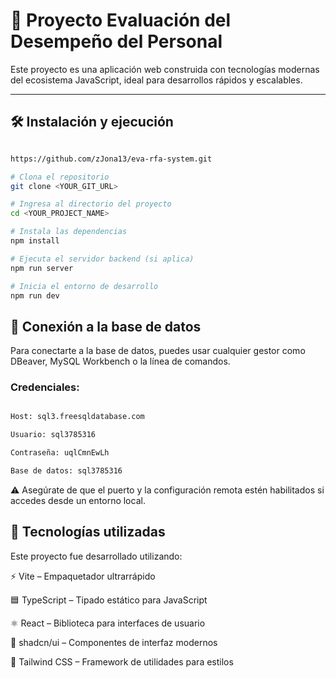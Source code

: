# 🚀 Proyecto Evaluación del Desempeño del Personal

Este proyecto es una aplicación web construida con tecnologías modernas del ecosistema JavaScript, ideal para desarrollos rápidos y escalables.

---

## 🛠️ Instalación y ejecución

```bash

https://github.com/zJona13/eva-rfa-system.git

# Clona el repositorio
git clone <YOUR_GIT_URL>

# Ingresa al directorio del proyecto
cd <YOUR_PROJECT_NAME>

# Instala las dependencias
npm install

# Ejecuta el servidor backend (si aplica)
npm run server

# Inicia el entorno de desarrollo
npm run dev

```

## 🧩 Conexión a la base de datos

Para conectarte a la base de datos, puedes usar cualquier gestor como DBeaver, MySQL Workbench o la línea de comandos.

### Credenciales:

```bash

Host: sql3.freesqldatabase.com

Usuario: sql3785316

Contraseña: uqlCmnEwLh

Base de datos: sql3785316

```

⚠️ Asegúrate de que el puerto y la configuración remota estén habilitados si accedes desde un entorno local.

## 🧰 Tecnologías utilizadas

Este proyecto fue desarrollado utilizando:

⚡ Vite – Empaquetador ultrarrápido

🟦 TypeScript – Tipado estático para JavaScript

⚛️ React – Biblioteca para interfaces de usuario

🎨 shadcn/ui – Componentes de interfaz modernos

💨 Tailwind CSS – Framework de utilidades para estilos